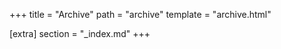 +++
title = "Archive"
path = "archive"
template = "archive.html"

[extra]
section = "_index.md"
+++

